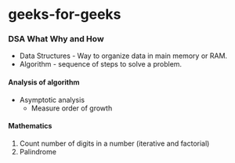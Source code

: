 # geeks-for-geeks

### DSA What Why and How

- Data Structures - Way to organize data in main memory or RAM. 
- Algorithm - sequence of steps to solve a problem.

#### Analysis of algorithm 
- Asymptotic analysis
  - Measure order of growth 
#### Mathematics
1. Count number of digits in a number (iterative and factorial)
2. Palindrome